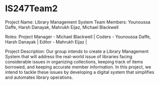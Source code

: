 # IS247Team2
Project Name: Library Management System
Team Members: Younoussa Daffe, Harsh Danayak, Mahrukh Eijaz, Michael Blackwell

Roles: 
Project Manager - Michael Blackwell |
Coders - Younoussa Daffe, Harsh Danayak |
Editor - Mahrukh Eijaz |

Project Description: Our group intends to create a Library Management System that will address the real-world issue of libraries facing considerable issues in organizing collections, keeping track of items borrowed, and keeping accurate member information. In this project, we intend to tackle these issues by developing a digital system that simplifies and automates library operations.
